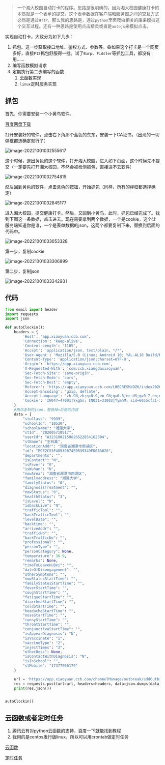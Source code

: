 > 一个湘大校园自动打卡的程序。思路是很明确的，因为湘大校园健康打卡的本质就是一个表单的提交，这个表单数据在客户端和服务器之间的交互方式必然是通过`HTTP`。那么我的思路是，通过`python`里面爬虫相关的库来模拟这个交互过程。还有一种思路是使用点击精灵或者是`autojs`来模拟点击。

实现自动打卡，大致分为如下几步：

1. 抓包。这一步获取接口地址、鉴权方式、参数等。😃如果这个打卡是一个网页多好，直接`F12`抓包舒服得一批。试了`Burp`、`Fiddler`等抓包工具，都没有用......
2. 编写函数模拟请求
3. 定期执行第二步编写的函数
   1. 云函数实现
   2. `linux`定时服务实现

## 抓包

首先，你需要安装一个小黄鸟软件。

[百度网盘下载](https://pan.baidu.com/s/1Ov-OltymG1_pToNPOh9EuQ?pwd=t7f6)

打开安装好的软件，点击右下角那个蓝色的东东，安装一下CA证书。（出现的一切弹框都选确定就行了）

![image-20221001032555617](C:\Users\Administrator\AppData\Roaming\Typora\typora-user-images\image-20221001032555617.png)

这个时候，退出黄色的这个软件，打开湘大校园，进入如下页面，这个时候先不提交（一定要先打开湘大校园，不然会被检测抓包，直接进不去软件）

![image-20221001032754815](C:\Users\Administrator\AppData\Roaming\Typora\typora-user-images\image-20221001032754815.png)

然后回到黄色的软件，点击蓝色的按钮，开始抓包（同样，所有的弹框都选择确定）

![image-20221001032845177](C:\Users\Administrator\AppData\Roaming\Typora\typora-user-images\image-20221001032845177.png)

进入湘大校园，提交健康打卡。然后，又回到小黄鸟，此时，抓包已经完成了。找到下图这一条数据，点击进去。现在需要拿到两个数据，一个是cookie，这个让服务端知道你是谁，一个是表单数据的json，这两个都要复制下来，替换到后面的代码中。

![image-20221001033053328](C:\Users\Administrator\AppData\Roaming\Typora\typora-user-images\image-20221001033053328.png)

第一步，复制cookie

![image-20221001033306899](C:\Users\Administrator\AppData\Roaming\Typora\typora-user-images\image-20221001033306899.png)

第二步，复制json

![image-20221001033342931](C:\Users\Administrator\AppData\Roaming\Typora\typora-user-images\image-20221001033342931.png)

## 代码

```python
from email import header
import requests
import json

def autoClockin():
    headers = {
        'Host': 'app.xiaoyuan.ccb.com',
        'Connection': 'keep-alive',
        'Content-Length': '1185',
        'Accept': 'application/json, text/plain, */*',
        'User-Agent': 'Mozilla/5.0 (Linux; Android 10; YAL-AL10 Build/HUAWEIYAL-AL10; wv) AppleWebKit/537.36 (KHTML, like Gecko) Version/4.0 Chrome/86.0.4240.185 Mobile Safari/537.36jianronghuixue/1.2.2',
        'Content-Type': 'application/json;charset=UTF-8',
        'Origin': 'https://app.xiaoyuan.ccb.com',
        'X-Requested-With': 'com.ccb.xiangdaxiaoyuan',
        'Sec-Fetch-Site': 'same-origin',
        'Sec-Fetch-Mode': 'cors',
        'Sec-Fetch-Dest': 'empty',
        'Referer': 'https://app.xiaoyuan.ccb.com/LHECRESM/DZK/index2020110601.html',
        'Accept-Encoding': 'gzip, deflate',
        'Accept-Language': 'zh-CN,zh;q=0.9,en-CN;q=0.8,en-US;q=0.7,en;q=0.6',
        'Cookie': 'IN047=47001|YxgSs; IN031=31002|YymhM; sid=6055cf31-34f4-4887-89cd-8782b74aff9a; tgw_l7_route=d73149ab3f086e8d0cf04b5f79c1bd9e; IN001=1006|Yzc5O; IN010=10003|Yzc5O' #用你复制的cookie，替换掉冒号后面的内容
    }
    #用你复制的json，替换掉=后面的内容
    data = {
        "stuClass": "9999",
        "schoolId": "10530",
        "schoolName": "湘潭大学",
        "stId": "202005710517",
        "userId": "A3231002159826522854162504",
        "stName": "王石鑫",
        "locationAddr": "湖南省湘潭市雨湖区",
        "id": "E9E2C53F48539674E0539349FD0A3028",
        "departments": "",
        "isContact": "N",
        "isFever": "0",
        "isWuhan": "N",
        "nowArea": "湖南省湘潭市雨湖区",
        "familyaddress": "湘潭大学",
        "familyStatus": "0",
        "diagnosisTreatment": "",
        "nowStatus": "0",
        "healthStatus": "3",
        "isLevel": "N",
        "isbackLive": "N",
        "trafficTool": "",
        "backTrafficTool": "",
        "levelDate": "",
        "backtime": "",
        "arriveAddr": "",
        "trafficNo": "",
        "backTrafficNo": "",
        "professional": "",
        "personType": "",
        "personCategory": None,
        "temperature": 36.9,
        "remarks": None,
        "timeToLeaveHuBei": "",
        "dateOfDisengagement": "",
        "otherSymptoms": "",
        "nowStatusStartTime": "",
        "familyStatusStartTime": "",
        "feverStartTime": "",
        "coughStartTime": "",
        "fatigueStartTime": "",
        "diarrheaStartTime": "",
        "coldStartTime": "",
        "headacheStartTime": "",
        "noseStartTime": "",
        "runnyStartTime": "",
        "throatStartTime": "",
        "conjunctivaStartTime": "",
        "isAppearDiagnosis": "N",
        "isVaccinate": "1",
        "vaccineType": "2",
        "injectTimes": "3",
        "otherDesc": None,
        "isContactWithDiagnosis": "N",
        "isInSchool": "",
        "stMobile": "17377966179"
    }

    url = 'https://app.xiaoyuan.ccb.com/channelManage/outbreak/addOutbreak'
    res = requests.post(url=url, headers=headers, data=json.dumps(data))
    print(res.json())


autoClockin()
```

## 云函数或者定时任务

1. 腾讯云有对python云函数的支持，百度一下就能找到教程
2. 我用的是centos发行版linux，所以可以用crontab做定时任务

[云函数](https://blog.csdn.net/python_kele/article/details/119698462)

[定时任务](https://www.cnblogs.com/yangjisen/p/13171918.html)